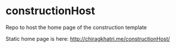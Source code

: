 # constructionHost
Repo to host the home page of the construction template

Static home page is here: http://chiragkhatri.me/constructionHost/